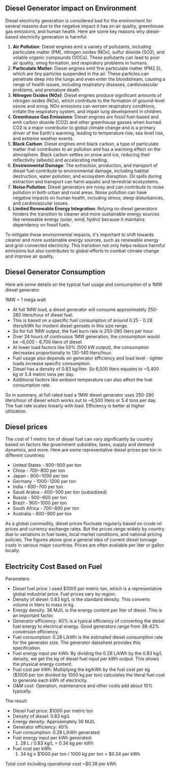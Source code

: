 ## Diesel Generator impact on Environment

Diesel electricity generation is considered bad for the environment for several reasons due to the negative impact it has on air quality, greenhouse gas emissions, and human health. Here are some key reasons why diesel-based electricity generation is harmful:


1.  **Air Pollution**: Diesel engines emit a variety of pollutants, including particulate matter (PM), nitrogen oxides (NOx), sulfur dioxide (SO2), and volatile organic compounds (VOCs). These pollutants can lead to poor air quality, smog formation, and respiratory problems in humans.
1.  **Particulate Matter**: Diesel engines emit fine particulate matter (PM2.5), which are tiny particles suspended in the air. These particles can penetrate deep into the lungs and even enter the bloodstream, causing a range of health issues, including respiratory diseases, cardiovascular problems, and premature death.
1.  **Nitrogen Oxides (NOx)**: Diesel engines produce significant amounts of nitrogen oxides (NOx), which contribute to the formation of ground-level ozone and smog. NOx emissions can worsen respiratory conditions, irritate the respiratory system, and impair lung development in children.
1.  **Greenhouse Gas Emissions**: Diesel engines are fossil fuel-based and emit carbon dioxide (CO2) and other greenhouse gasses when burned. CO2 is a major contributor to global climate change and is a primary driver of the Earth's warming, leading to temperature rise, sea level rise, and extreme weather events.
1.  **Black Carbon**: Diesel engines emit black carbon, a type of particulate matter that contributes to air pollution and has a warming effect on the atmosphere. Black carbon settles on snow and ice, reducing their reflectivity (albedo) and accelerating melting.
1.  **Environmental Damage**: The extraction, production, and transport of diesel fuel contribute to environmental damage, including habitat destruction, water pollution, and ecosystem disruption. Oil spills during extraction and transport can harm aquatic and terrestrial ecosystems.
1.  **Noise Pollution**: Diesel generators are noisy and can contribute to noise pollution in both urban and rural areas. Noise pollution can have negative impacts on human health, including stress, sleep disturbances, and cardiovascular issues.
1.  **Limited Renewable Energy Integration**: Relying on diesel generators hinders the transition to cleaner and more sustainable energy sources like renewable energy (solar, wind, hydro) because it maintains dependency on fossil fuels.

To mitigate these environmental impacts, it's important to shift towards cleaner and more sustainable energy sources, such as renewable energy and grid-connected electricity. This transition not only helps reduce harmful emissions but also contributes to global efforts to combat climate change and improve air quality.


## Diesel Generator Consumption

Here are some details on the typical fuel usage and consumption of a 1MW diesel generator

1MW = 1 mega watt



* At full 1MW load, a diesel generator will consume approximately 250-280 liters/hour of diesel fuel. 
* This is based on a specific fuel consumption of around 0.25 - 0.28 liters/kWh for modern diesel gensets in this size range.
* So for full 1MW output, the fuel burn rate is 250-280 liters per hour.
* Over 24 hours of continuous 1MW generation, the consumption would be ~6,000 - 6,700 liters of diesel.
* At lower load factors like 50% (500 kW output), the consumption decreases proportionally to 130-140 liters/hour.
* Fuel usage also depends on generator efficiency and load level - lighter loads increase specific consumption.
* Diesel has a density of 0.83 kg/liter. So 6,500 liters equates to ~5,400 kg or 5.4 metric tons per day.
* Additional factors like ambient temperature can also affect the fuel consumption rate.

So in summary, at full rated load a 1MW diesel generator uses 250-280 liters/hour of diesel which works out to ~6,500 liters or 5.4 tons per day. The fuel rate scales linearly with load. Efficiency is better at higher utilization.


## Diesel prices

The cost of 1 metric ton of diesel fuel can vary significantly by country based on factors like government subsidies, taxes, supply and demand dynamics, and more. Here are some representative diesel prices per ton in different countries:



* United States - $800-$900 per ton 
* China - $700-$800 per ton
* Japan - $900-$1000 per ton 
* Germany - $1000-$1200 per ton 
* India - $600-$700 per ton
* Saudi Arabia - $400-$500 per ton (subsidized)
* Russia - $500-$600 per ton 
* Brazil - $900-$1000 per ton
* South Africa - $700-$800 per ton
* Australia - $800-$900 per ton

As a global commodity, diesel prices fluctuate regularly based on crude oil prices and currency exchange rates. But the prices range widely by country due to variations in fuel taxes, local market conditions, and national pricing policies. The figures above give a general idea of current diesel tonnage costs in various major countries. Prices are often available per liter or gallon locally.


## Electricity Cost Based on Fuel 


Parameters



* Diesel fuel price: I used $1000 per metric ton, which is a representative global industrial price. Fuel prices vary by region.
* Density of diesel: 0.83 kg/L is the standard density. This converts volume in liters to mass in kg.
* Energy density: 36 MJ/L is the energy content per liter of diesel. This is an important factor.
* Generator efficiency: 40% is a typical efficiency of converting the diesel fuel energy to electrical energy. Good generators range from 38-42% conversion efficiency.
* Fuel consumption: 0.28 L/kWh is the estimated diesel consumption rate for the generator size. The generator datasheet provides this specification.
* Fuel energy input per kWh: By dividing the 0.28 L/kWh by the 0.83 kg/L density, we get the kg of diesel fuel input per kWh output. This shows the physical energy content.
* Fuel cost per kWh: Multiplying the kg/kWh by the fuel cost per kg ($1000 per ton divided by 1000 kg per ton) calculates the literal fuel cost to generate each kWh of electricity.
* O&M cost: Operation, maintenance and other costs add about 10% typically.

The result:



* Diesel fuel price: $1000 per metric ton
* Density of diesel: 0.83 kg/L
* Energy density: Approximately 36 MJ/L
* Generator efficiency: 40%
* Fuel consumption: 0.28 L/kWh generated
* Fuel energy input per kWh generated:
    1. 28 L / 0.83 kg/L = 0.34 kg per kWh
* Fuel cost per kWh:
    1. 34 kg x $1000 per ton / 1000 kg per ton = $0.34 per kWh

Total cost including operational cost ~$0.38 per kWh
